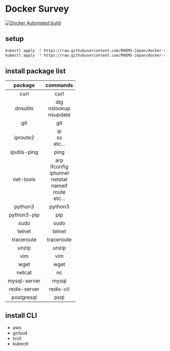 # Docker Survey

[![Docker Automated build](https://badges.rhems-japan.com/api-get-dockerhub-badge.svg?user_id=zCPep23H7YFzCY90rQez&owner=rhemsjapan&namespace=rhemsjapan&name=docker-survey&timedelta=9)](https://hub.docker.com/r/rhemsjapan/docker-survey)

## setup

```sh
kubectl apply -f https://raw.githubusercontent.com/RHEMS-Japan/docker-survey/main/kubernetes/namespace.yml
kubectl apply -f https://raw.githubusercontent.com/RHEMS-Japan/docker-survey/main/kubernetes/survey.yml
```

## install package list

|package|commands|
|:---:|:---:|
|curl|curl|
|dnsutils|dig<br>nslookup<br>nsupdate|
|git|git|
|iproute2|ip<br>ss<br>etc...|
|iputils-ping|ping|
|net-tools|arp<br>ifconfig<br>iptunnel<br>netstat<br>nameif<br>route<br>etc...|
|python3|python3|
|python3-pip|pip|
|sudo|sudo|
|telnet|telnet|
|traceroute|traceroute|
|unzip|unzip|
|vim|vim|
|wget|wget|
|netcat|nc|
|mysql-server|mysql|
|redis-server|redis-cli|
|postgresql|psql|

## install CLI

* aws
* gcloud
* tccli
* kubectl

